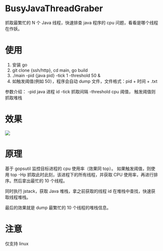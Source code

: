 # BusyJavaThreadGraber
抓取最繁忙的 N 个 Java 线程，快速排查 java 程序的 cpu 问题，看看是哪个线程在作妖。



# 使用
1. 安装 go
2. git clone {ssh/http}, cd main, go build
3. ./main -pid {java pid} -tick 1 -threshold 50 & 
4. 如触发阈值(例如 50），程序会自动 dump 文件，文件格式：pid + 时间 + .txt

参数介绍：
-pid java 进程 id
-tick 抓取间隔
-threshold cpu 阈值， 触发阈值则抓取堆栈

# 效果
![](stack.png)


# 原理
基于 gopsutil 监控目标进程的 cpu 使用率（效果同 top）。
如果触发阈值，则使用 top -Hp 抓取此时此刻，该进程下的所有线程，并获取 CPU 使用率，再进行排序。然后拿出最忙的 10 个线程。

同时执行 jstack，获取 Java 堆栈，拿之前获取的线程 id 在堆栈中查找，快速获取线程堆栈。

最后的效果就是 dump 最繁忙的 10 个线程的堆栈信息。

# 注意
仅支持 linux

